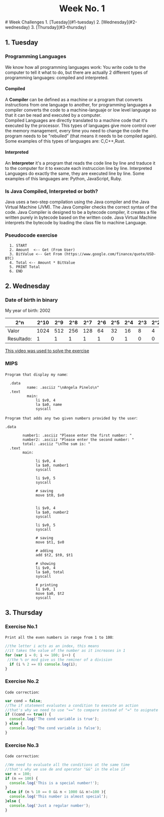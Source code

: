 

<h1 align="center">Week No. 1</h1>
# Week Challenges
1. [Tuesday](#1-tuesday)
2. [Wednesday](#2-wednesday)
3. [Thursday](#3-thursday)

## 1. Tuesday
### Programming Languages
We know how  all programming languages work: You write code to the computer to tell it what to do, but there are actually 2 different types of programming languages: compiled and interpreted. <br>
#### Compiled
A **Compiler** can be defined as a machine or a program that converts instructions from one language to another, for programming languages a compiler converts the code to a machine-languaje or low level language so that it can be read and executed by a computer. <br>
Compiled Languages are directly translated to a machine code that it's executed by the processor. This types of languages give more control over the memory management, every time you need to change the code the program needs to be "rebuiled" (that means it needs to be compiled again). Some examples of this types of languages are: C,C++,Rust.
#### Interpreted
An **Interpreter** it's a program that reads the code line by line and traduce it to the computer for it to execute each instruccion line by line. Interpreted Languages do exactly the same, they are executed line by line. Some examples of this languages are: Python, JavaScript, Ruby. 
### Is Java Compiled, Interpreted or both?
Java uses a two-step compilation using the Java compiler and the Java Virtual Machine (JVM). The Java Compiler checks the correct syntax of the code. Java Compiler is designed to be a bytecode compiler, it creates a file  written purely in bytecode based on the written code. Java Virtual Machine interprets the bytecode by loading the class file to machine Language.
### Pseudocode exercise
```
  1. START
  2. Amount  <-- Get (From User)
  3. BitValue <-- Get From (https://www.google.com/finance/quote/USD-BTC)
  4. Total <-- Amount * BitValue
  5. PRINT Total
  6. END
```
## 2. Wednesday
### Date of birth in binary
My year of birth: 2002

| 2^n | 2^10 | 2^9 | 2^8 | 2^7 | 2^6 | 2^5 | 2^4 | 2^3 | 2^2 | 2^1 | 2^0 |
| ---- | ---- | --- | --- | --- | --- | --- | --- | --- | --- | --- | --- |
| Valor | 1024 | 512 | 256 | 128 | 64 | 32 | 16 | 8 | 4 | 2 | 1|
|Resultado:| 1    | 1   | 1   | 1   | 1   | 0   | 1  | 0   | 0   | 1   | 0   |

[This video was used to solve the exercise](https://youtu.be/fGu0tM5u4b4)
### MIPS 
`Program that display my name`:
```assembly
  .data
	      name: .asciiz "\nAngela Pinelo\n"
  .text
	      main:
              li $v0, 4
              la $a0, name
              syscall
```
`Program that adds any two given numbers provided by the user`:
```assembly
.data
               
        number1: .asciiz "Please enter the first number: "
        number2: .asciiz "Please enter the second number: "
        total: .asciiz "\nThe sum is: "
  .text
        main:
             
              li $v0, 4
              la $a0, number1
              syscall

              li $v0, 5
              syscall

              # saving 
              move $t0, $v0

              
              li $v0, 4
              la $a0, number2
              syscall

              li $v0, 5
              syscall

              # saving 
              move $t1, $v0

              # adding 
              add $t2, $t0, $t1

              # showing 
              li $v0, 4
              la $a0, total
              syscall

              # printing 
              li $v0, 1
              move $a0, $t2
              syscall
```

## 3. Thursday	
### Exercise No.1
`Print all the even numbers in range from 1 to 100`:
```javascript
//the letter i acts as an index, this means 
//it takes the value of the number as it increases in 1 
for (var i = 0; i <= 100; i++) {
 //the % or mod give us the reminer of a division
  if (i % 2 == 0) console.log(i);
}
```
### Exercise No.2
`Code correction`:
```javascript
var cond = false;
//The if statement evaluates a condition to execute an action
//that's why we need to use "==" to compare instead of "=" to asignate a value
if ((cond == true)) {
  console.log('The cond variable is true');
} else {
  console.log('The cond variable is false');
}
```
### Exercise No.3
`Code correction`:
```javascript
//We need to evaluate all the conditions at the same time
//that's why we use de and operator "&&" in the else if 
var n = 100;
if (n == 100) {
  console.log('This is a special number!');
}
 else if (n % 10 == 0 && n < 1000 && n!=100 ){  
  console.log('This number is almost special');
}else {
  console.log('Just a regular number');
}
```
